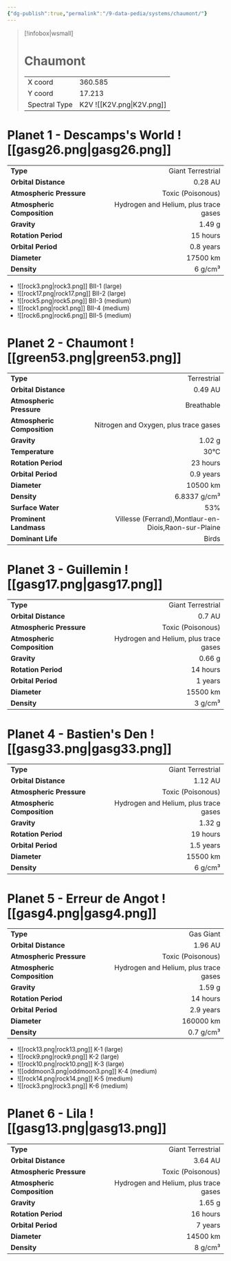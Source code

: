 ```yaml
---
{"dg-publish":true,"permalink":"/9-data-pedia/systems/chaumont/"}
---
```


> [!infobox|wsmall]
> # Chaumont
> | | |
> | - | - |
> | X coord | 360.585 |
> | Y coord| 17.213 |
> | Spectral Type | K2V ![[K2V.png\|K2V.png]] |

# Planet 1 - Descamps's World ![[gasg26.png\|gasg26.png]]
|                             |                           |
| --------------------------- | -------------------------:|
| **Type**                    |             Giant Terrestrial |
| **Orbital Distance**        |   0.28 AU |
| **Atmospheric Pressure**    |       Toxic (Poisonous) |
| **Atmospheric Composition** |      Hydrogen and Helium, plus trace gases |
| **Gravity**                 |        1.49 g |
| **Rotation Period**         |  15 hours |
| **Orbital Period** | 0.8 years |
| **Diameter**                |      17500 km | 
| **Density**                 |    6 g/cm³ |



- ![[rock3.png\|rock3.png]] BII-1 (large)
- ![[rock17.png\|rock17.png]] BII-2 (large)
- ![[rock5.png\|rock5.png]] BII-3 (medium)
- ![[rock1.png\|rock1.png]] BII-4 (medium)
- ![[rock6.png\|rock6.png]] BII-5 (medium)


# Planet 2 - Chaumont ![[green53.png\|green53.png]]
|                             |                           |
| --------------------------- | -------------------------:|
| **Type**                    |             Terrestrial |
| **Orbital Distance**        |   0.49 AU |
| **Atmospheric Pressure**    |       Breathable |
| **Atmospheric Composition** |      Nitrogen and Oxygen, plus trace gases |
| **Gravity**                 |        1.02 g |
| **Temperature**             |    30°C |
| **Rotation Period**         |  23 hours |
| **Orbital Period** | 0.9 years |
| **Diameter**                |      10500 km | 
| **Density**                 |    6.8337 g/cm³ |
| **Surface Water**           |           53% | 
| **Prominent Landmass**      |         Villesse (Ferrand),Montlaur-en-Diois,Raon-sur-Plaine | 
| **Dominant Life**           |         Birds |





# Planet 3 - Guillemin ![[gasg17.png\|gasg17.png]]
|                             |                           |
| --------------------------- | -------------------------:|
| **Type**                    |             Giant Terrestrial |
| **Orbital Distance**        |   0.7 AU |
| **Atmospheric Pressure**    |       Toxic (Poisonous) |
| **Atmospheric Composition** |      Hydrogen and Helium, plus trace gases |
| **Gravity**                 |        0.66 g |
| **Rotation Period**         |  14 hours |
| **Orbital Period** | 1 years |
| **Diameter**                |      15500 km | 
| **Density**                 |    3 g/cm³ |





# Planet 4 - Bastien's Den ![[gasg33.png\|gasg33.png]]
|                             |                           |
| --------------------------- | -------------------------:|
| **Type**                    |             Giant Terrestrial |
| **Orbital Distance**        |   1.12 AU |
| **Atmospheric Pressure**    |       Toxic (Poisonous) |
| **Atmospheric Composition** |      Hydrogen and Helium, plus trace gases |
| **Gravity**                 |        1.32 g |
| **Rotation Period**         |  19 hours |
| **Orbital Period** | 1.5 years |
| **Diameter**                |      15500 km | 
| **Density**                 |    6 g/cm³ |





# Planet 5 - Erreur de Angot ![[gasg4.png\|gasg4.png]]
|                             |                           |
| --------------------------- | -------------------------:|
| **Type**                    |             Gas Giant |
| **Orbital Distance**        |   1.96 AU |
| **Atmospheric Pressure**    |       Toxic (Poisonous) |
| **Atmospheric Composition** |      Hydrogen and Helium, plus trace gases |
| **Gravity**                 |        1.59 g |
| **Rotation Period**         |  14 hours |
| **Orbital Period** | 2.9 years |
| **Diameter**                |      160000 km | 
| **Density**                 |    0.7 g/cm³ |



- ![[rock13.png\|rock13.png]] K-1 (large)
- ![[rock9.png\|rock9.png]] K-2 (large)
- ![[rock10.png\|rock10.png]] K-3 (large)
- ![[oddmoon3.png\|oddmoon3.png]] K-4 (medium)
- ![[rock14.png\|rock14.png]] K-5 (medium)
- ![[rock3.png\|rock3.png]] K-6 (medium)


# Planet 6 - Lila ![[gasg13.png\|gasg13.png]]
|                             |                           |
| --------------------------- | -------------------------:|
| **Type**                    |             Giant Terrestrial |
| **Orbital Distance**        |   3.64 AU |
| **Atmospheric Pressure**    |       Toxic (Poisonous) |
| **Atmospheric Composition** |      Hydrogen and Helium, plus trace gases |
| **Gravity**                 |        1.65 g |
| **Rotation Period**         |  16 hours |
| **Orbital Period** | 7 years |
| **Diameter**                |      14500 km | 
| **Density**                 |    8 g/cm³ |





